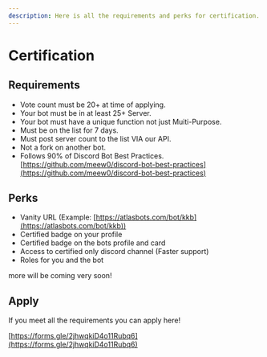 ```yaml
---
description: Here is all the requirements and perks for certification.
---
```


# Certification

## Requirements

* Vote count must be 20+ at time of applying.
* Your bot must be in at least 25+ Server.
* Your bot must have a unique function not just Muiti-Purpose.
* Must be on the list for 7 days.
* Must post server count to the list VIA our API.
* Not a fork on another bot.
* Follows 90% of Discord Bot Best Practices. [https://github.com/meew0/discord-bot-best-practices](https://github.com/meew0/discord-bot-best-practices)

## Perks

* Vanity URL (Example: [https://atlasbots.com/bot/kkb](https://atlasbots.com/bot/kkb))
* Certified badge on your profile
* Certified badge on the bots profile and card
* Access to certified only discord channel (Faster support)
* Roles for you and the bot

more will be coming very soon!

## Apply

If you meet all the requirements you can apply here!

[https://forms.gle/2jhwqkiD4o11Rubq6](https://forms.gle/2jhwqkiD4o11Rubq6)
